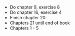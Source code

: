 - Do chapter 9, exercise 8
- Do chapter 16, exercise 4
- Finish chapter 20
- Chapters 21 until end of book
- Chapters 1 - 5
